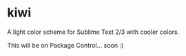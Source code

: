 # kiwi
A light color scheme for Sublime Text 2/3 with cooler colors.

This will be on Package Control... soon :) 
